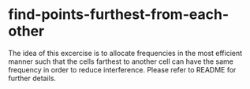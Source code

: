 # find-points-furthest-from-each-other
The idea of this excercise is to allocate frequencies in the most efficient manner such that the cells farthest to another cell can have the same frequency in order to reduce interference. Please refer to README for further details.
